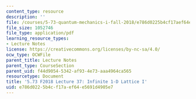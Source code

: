 ```yaml
---
content_type: resource
description: ''
file: /courses/5-73-quantum-mechanics-i-fall-2018/e786d0225b4cf17aef64e5691d4905e7_MIT5_73F18_Lec37.pdf
file_size: 1052746
file_type: application/pdf
learning_resource_types:
- Lecture Notes
license: https://creativecommons.org/licenses/by-nc-sa/4.0/
ocw_type: OCWFile
parent_title: Lecture Notes
parent_type: CourseSection
parent_uid: f44d9054-5342-af93-4e73-aaa4964ca565
resourcetype: Document
title: '5.73 F2018 Lecture 37: Infinite 1-D Lattice I'
uid: e786d022-5b4c-f17a-ef64-e5691d4905e7
---
```

